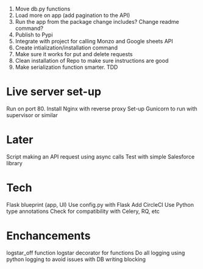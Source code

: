 1. Move db.py functions
2. Load more on app (add pagination to the API)
3. Run the app from the package change includes? Change readme command?
4. Publish to Pypi
5. Integrate with project for calling Monzo and Google sheets API
6. Create intialization/installation command
7. Make sure it works for put and delete requests
8. Clean installation of Repo to make sure instructions are good
9. Make serialization function smarter. TDD

# Live server set-up

Run on port 80. Install Nginx with reverse proxy
Set-up Gunicorn to run with supervisor or similar

# Later

Script making an API request using async calls
Test with simple Salesforce library

# Tech

Flask blueprint (app, UI)
Use config.py with Flask
Add CircleCI
Use Python type annotations
Check for compatibility with Celery, RQ, etc

# Enchancements

logstar_off function
logstar decorator for functions
Do all logging using python logging to avoid issues with DB writing blocking